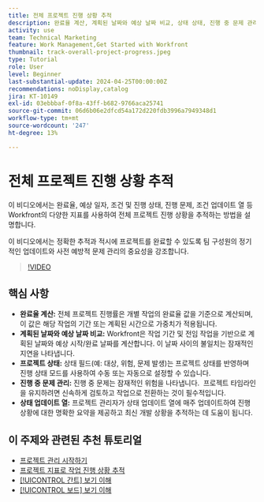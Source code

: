 ```yaml
---
title: 전체 프로젝트 진행 상황 추적
description: 완료율 계산, 계획된 날짜와 예상 날짜 비교, 상태 상태, 진행 중 문제 관리 및 주간 업데이트를 통해 Workfront에서 프로젝트 진행 상황을 추적하여 명확하고 시기 적절한 프로젝트 추적을 수행할 수 있습니다.
activity: use
team: Technical Marketing
feature: Work Management,Get Started with Workfront
thumbnail: track-overall-project-progress.jpeg
type: Tutorial
role: User
level: Beginner
last-substantial-update: 2024-04-25T00:00:00Z
recommendations: noDisplay,catalog
jira: KT-10149
exl-id: 03ebbbaf-0f8a-43ff-b682-9766aca25741
source-git-commit: 06d6b06e2dfcd54a172d220fdb3996a7949348d1
workflow-type: tm+mt
source-wordcount: '247'
ht-degree: 13%

---
```


# 전체 프로젝트 진행 상황 추적

이 비디오에서는 완료율, 예상 일자, 조건 및 진행 상태, 진행 문제, 조건 업데이트 열 등 Workfront의 다양한 지표를 사용하여 전체 프로젝트 진행 상황을 추적하는 방법을 설명합니다.

이 비디오에서는 정확한 추적과 적시에 프로젝트를 완료할 수 있도록 팀 구성원의 정기적인 업데이트와 사전 예방적 문제 관리의 중요성을 강조합니다. &#x200B;

>[!VIDEO](https://video.tv.adobe.com/v/3447417/?quality=12&learn=on&enablevpops&captions=kor)

## 핵심 사항

* **완료율 계산:** 전체 프로젝트 진행률은 개별 작업의 완료율 값을 기준으로 계산되며, 이 값은 해당 작업의 기간 또는 계획된 시간으로 가중치가 적용됩니다. &#x200B;
* **계획된 날짜와 예상 날짜 비교:** Workfront은 작업 기간 및 전임 작업을 기반으로 계획된 날짜와 예상 시작/완료 날짜를 계산합니다. &#x200B; 이 날짜 사이의 불일치는 잠재적인 지연을 나타냅니다. &#x200B;
* **프로젝트 상태:** 상태 필드(예: 대상, 위험, 문제 발생)는 프로젝트 상태를 반영하며 진행 상태 모드를 사용하여 수동 또는 자동으로 설정할 수 있습니다. &#x200B;
* **진행 중 문제 관리:** 진행 중 문제는 잠재적인 위험을 나타냅니다. &#x200B; 프로젝트 타임라인을 유지하려면 신속하게 검토하고 작업으로 전환하는 것이 필수적입니다. &#x200B;
* **상태 업데이트 열:** 프로젝트 관리자가 상태 업데이트 열에 매주 업데이트하여 진행 상황에 대한 명확한 요약을 제공하고 최신 개발 상황을 추적하는 데 도움이 됩니다. &#x200B;


## 이 주제와 관련된 추천 튜토리얼

* [프로젝트 관리 시작하기](/help/manage-work/projects/getting-started-manage-a-project.md)
* [프로젝트 지표로 작업 진행 상황 추적](/help/manage-work/projects/track-work-progress-with-project-metrics.md)
* [[!UICONTROL 간트] 보기 이해](/help/manage-work/projects/understand-the-gantt-view.md)
* [[!UICONTROL 보드] 보기 이해](/help/manage-work/projects/understand-the-board-view.md)
